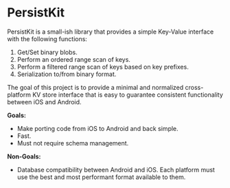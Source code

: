 # PersistKit

PersistKit is a small-ish library that provides a simple Key-Value interface with the
following functions:

1. Get/Set binary blobs.
2. Perform an ordered range scan of keys.
3. Perform a filtered range scan of keys based on key prefixes.
4. Serialization to/from binary format.

The goal of this project is to provide a minimal and normalized cross-platform KV store
interface that is easy to guarantee consistent functionality between iOS and Android.

**Goals:**

* Make porting code from iOS to Android and back simple.
* Fast.
* Must not require schema management.

**Non-Goals:**

* Database compatibility between Android and iOS. Each platform must use the best and most
  performant format available to them.
